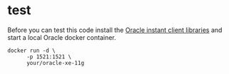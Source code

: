 # test
Before you can test this code install the [Oracle instant client libraries](http://www.oracle.com/technetwork/database/database-technologies/instant-client/overview/index.html) and
 start a local Oracle docker container.


```
docker run -d \
      -p 1521:1521 \
      your/oracle-xe-11g
```
